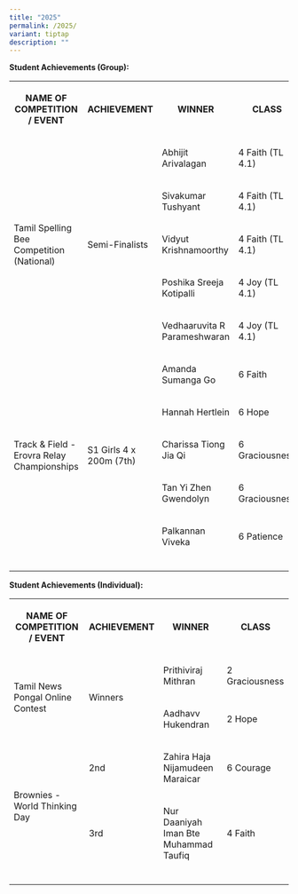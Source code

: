 ```yaml
---
title: "2025"
permalink: /2025/
variant: tiptap
description: ""
---
```

<p><strong>Student Achievements (Group):</strong>
</p>
<table style="minWidth: 100px">
<colgroup>
<col>
<col>
<col>
<col>
</colgroup>
<tbody>
<tr>
<th rowspan="1" colspan="1">
<p><strong>NAME OF COMPETITION / EVENT</strong>
</p>
</th>
<th rowspan="1" colspan="1">
<p>ACHIEVEMENT</p>
</th>
<th rowspan="1" colspan="1">
<p>WINNER</p>
</th>
<th rowspan="1" colspan="1">
<p>CLASS</p>
</th>
</tr>
<tr>
<td rowspan="5" colspan="1">
<p>Tamil Spelling Bee Competition (National)</p>
</td>
<td rowspan="5" colspan="1">
<p>Semi-Finalists</p>
</td>
<td rowspan="1" colspan="1">
<p>Abhijit Arivalagan</p>
</td>
<td rowspan="1" colspan="1">
<p>4 Faith (TL 4.1)</p>
</td>
</tr>
<tr>
<td rowspan="1" colspan="1">
<p>Sivakumar Tushyant</p>
</td>
<td rowspan="1" colspan="1">
<p>4 Faith (TL 4.1)</p>
</td>
</tr>
<tr>
<td rowspan="1" colspan="1">
<p>Vidyut Krishnamoorthy</p>
</td>
<td rowspan="1" colspan="1">
<p>4 Faith (TL 4.1)</p>
</td>
</tr>
<tr>
<td rowspan="1" colspan="1">
<p>Poshika Sreeja Kotipalli</p>
</td>
<td rowspan="1" colspan="1">
<p>4 Joy (TL 4.1)</p>
</td>
</tr>
<tr>
<td rowspan="1" colspan="1">
<p>Vedhaaruvita R Parameshwaran</p>
</td>
<td rowspan="1" colspan="1">
<p>4 Joy (TL 4.1)</p>
</td>
</tr>
<tr>
<td rowspan="5" colspan="1">
<p>Track &amp; Field - Erovra Relay Championships</p>
</td>
<td rowspan="5" colspan="1">
<p>S1 Girls 4 x 200m (7th)</p>
</td>
<td rowspan="1" colspan="1">
<p>Amanda Sumanga Go</p>
</td>
<td rowspan="1" colspan="1">
<p>6 Faith</p>
</td>
</tr>
<tr>
<td rowspan="1" colspan="1">
<p>Hannah Hertlein</p>
</td>
<td rowspan="1" colspan="1">
<p>6 Hope</p>
</td>
</tr>
<tr>
<td rowspan="1" colspan="1">
<p>Charissa Tiong Jia Qi</p>
</td>
<td rowspan="1" colspan="1">
<p>6 Graciousness</p>
</td>
</tr>
<tr>
<td rowspan="1" colspan="1">
<p>Tan Yi Zhen Gwendolyn</p>
</td>
<td rowspan="1" colspan="1">
<p>6 Graciousness</p>
</td>
</tr>
<tr>
<td rowspan="1" colspan="1">
<p>Palkannan Viveka</p>
</td>
<td rowspan="1" colspan="1">
<p>6 Patience</p>
</td>
</tr>
<tr>
<td rowspan="1" colspan="1">
<p></p>
</td>
<td rowspan="1" colspan="1">
<p></p>
</td>
<td rowspan="1" colspan="1">
<p></p>
</td>
<td rowspan="1" colspan="1">
<p></p>
</td>
</tr>
</tbody>
</table>
<p><strong>Student Achievements (Individual):</strong>
</p>
<p></p>
<table style="minWidth: 100px">
<colgroup>
<col>
<col>
<col>
<col>
</colgroup>
<tbody>
<tr>
<th rowspan="1" colspan="1">
<p><strong>NAME OF COMPETITION / EVENT</strong>
</p>
</th>
<th rowspan="1" colspan="1">
<p>ACHIEVEMENT</p>
</th>
<th rowspan="1" colspan="1">
<p>WINNER</p>
</th>
<th rowspan="1" colspan="1">
<p>CLASS</p>
</th>
</tr>
<tr>
<td rowspan="2" colspan="1">
<p>Tamil News Pongal Online Contest</p>
</td>
<td rowspan="2" colspan="1">
<p>Winners</p>
</td>
<td rowspan="1" colspan="1">
<p>Prithiviraj Mithran</p>
</td>
<td rowspan="1" colspan="1">
<p>2 Graciousness</p>
</td>
</tr>
<tr>
<td rowspan="1" colspan="1">
<p>Aadhavv Hukendran</p>
</td>
<td rowspan="1" colspan="1">
<p>2 Hope</p>
</td>
</tr>
<tr>
<td rowspan="2" colspan="1">
<p>Brownies - World Thinking Day</p>
</td>
<td rowspan="1" colspan="1">
<p>2nd</p>
</td>
<td rowspan="1" colspan="1">
<p>Zahira Haja Nijamudeen Maraicar</p>
</td>
<td rowspan="1" colspan="1">
<p>6 Courage</p>
</td>
</tr>
<tr>
<td rowspan="1" colspan="1">
<p>3rd</p>
</td>
<td rowspan="1" colspan="1">
<p>Nur Daaniyah Iman Bte Muhammad Taufiq</p>
</td>
<td rowspan="1" colspan="1">
<p>4 Faith</p>
</td>
</tr>
<tr>
<td rowspan="1" colspan="1">
<p></p>
</td>
<td rowspan="1" colspan="1">
<p></p>
</td>
<td rowspan="1" colspan="1">
<p></p>
</td>
<td rowspan="1" colspan="1">
<p></p>
</td>
</tr>
</tbody>
</table>
<p></p>